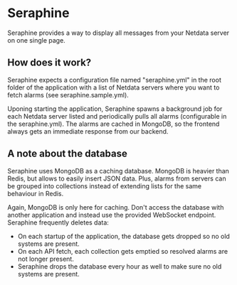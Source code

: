# Seraphine

Seraphine provides a way to display all messages from your Netdata server on one single page.

## How does it work?

Seraphine expects a configuration file named "seraphine.yml" in the root folder of the application with a list of Netdata servers where you want to fetch alarms (see seraphine.sample.yml).

Uponing starting the application, Seraphine spawns a background job for each Netdata server listed and periodically pulls all alarms (configurable in the seraphine.yml). The alarms are cached in MongoDB, so the frontend always gets an immediate response from our backend.

## A note about the database

Seraphine uses MongoDB as a caching database. MongoDB is heavier than Redis, but allows to easily insert JSON data. Plus, alarms from servers can be grouped into collections instead of extending lists for the same behaviour in Redis.

Again, MongoDB is only here for caching. Don't access the database with another application and instead use the provided WebSocket endpoint. Seraphine frequently deletes data:

* On each startup of the application, the database gets dropped so no old systems are present.
* On each API fetch, each collection gets emptied so resolved alarms are not longer present.
* Seraphine drops the database every hour as well to make sure no old systems are present.
